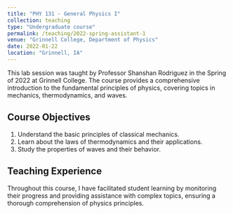 ```yaml
---
title: "PHY 131 - General Physics I"
collection: teaching
type: "Undergraduate course"
permalink: /teaching/2022-spring-assistant-1
venue: "Grinnell College, Department of Physics"
date: 2022-01-22
location: "Grinnell, IA"
---
```

This lab session was taught by Professor Shanshan Rodriguez in the Spring of 2022 at Grinnell College.
The course provides a comprehensive introduction to the fundamental principles of physics, covering topics in mechanics, thermodynamics, and waves.

## Course Objectives

1. Understand the basic principles of classical mechanics.
2. Learn about the laws of thermodynamics and their applications.
3. Study the properties of waves and their behavior.

## Teaching Experience

Throughout this course, I have facilitated student learning by monitoring their progress and providing assistance with complex topics, ensuring a thorough comprehension of physics principles.
